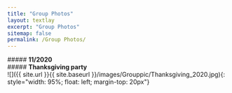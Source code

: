 ```yaml
---
title: "Group Photos"
layout: textlay
excerpt: "Group Photos"
sitemap: false
permalink: /Group Photos/
---
```

<div class="row">
<div class="col-sm-1 clearfix">
##### <b>11/2020</b>     
</div>
<div class="col-sm-10 clearfix">
##### <b>Thanksgiving party</b><br/>
</div>
</div>
<div class="row">
<div class="col-sm-6 clearfix">
![]({{ site.url }}{{ site.baseurl }}/images/Grouppic/Thanksgiving_2020.jpg){: style="width: 95%; float: left; margin-top: 20px"}
</div>
</div>
<p></p>
